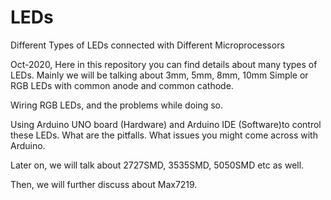 # LEDs
Different Types of LEDs connected with Different Microprocessors

Oct-2020, 
Here in this repository you can find details about many types of LEDs. 
Mainly we will be talking about 3mm, 5mm, 8mm, 10mm Simple or RGB LEDs with common anode and common cathode.

Wiring RGB LEDs, and the problems while doing so.

Using Arduino UNO board (Hardware) and Arduino IDE (Software)to control these LEDs.
What are the pitfalls. What issues you might come across with Arduino.


Later on, we will talk about 2727SMD, 3535SMD, 5050SMD etc as well.

Then, we will further discuss about Max7219.

